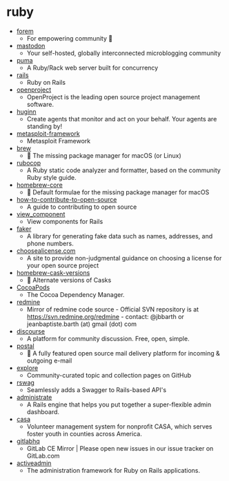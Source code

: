 # ruby
- [forem](https://github.com/forem/forem)
  - For empowering community 🌱
- [mastodon](https://github.com/tootsuite/mastodon)
  - Your self-hosted, globally interconnected microblogging community
- [puma](https://github.com/puma/puma)
  - A Ruby/Rack web server built for concurrency
- [rails](https://github.com/rails/rails)
  - Ruby on Rails
- [openproject](https://github.com/opf/openproject)
  - OpenProject is the leading open source project management software.
- [huginn](https://github.com/huginn/huginn)
  - Create agents that monitor and act on your behalf. Your agents are standing by!
- [metasploit-framework](https://github.com/rapid7/metasploit-framework)
  - Metasploit Framework
- [brew](https://github.com/Homebrew/brew)
  - 🍺 The missing package manager for macOS (or Linux)
- [rubocop](https://github.com/rubocop-hq/rubocop)
  - A Ruby static code analyzer and formatter, based on the community Ruby style guide.
- [homebrew-core](https://github.com/Homebrew/homebrew-core)
  - 🍻 Default formulae for the missing package manager for macOS
- [how-to-contribute-to-open-source](https://github.com/freeCodeCamp/how-to-contribute-to-open-source)
  - A guide to contributing to open source
- [view_component](https://github.com/github/view_component)
  - View components for Rails
- [faker](https://github.com/faker-ruby/faker)
  - A library for generating fake data such as names, addresses, and phone numbers.
- [choosealicense.com](https://github.com/github/choosealicense.com)
  - A site to provide non-judgmental guidance on choosing a license for your open source project
- [homebrew-cask-versions](https://github.com/Homebrew/homebrew-cask-versions)
  - 🔢 Alternate versions of Casks
- [CocoaPods](https://github.com/CocoaPods/CocoaPods)
  - The Cocoa Dependency Manager.
- [redmine](https://github.com/redmine/redmine)
  - Mirror of redmine code source - Official SVN repository is at https://svn.redmine.org/redmine - contact: @jbbarth or jeanbaptiste.barth (at) gmail (dot) com
- [discourse](https://github.com/discourse/discourse)
  - A platform for community discussion. Free, open, simple.
- [postal](https://github.com/postalhq/postal)
  - 📨 A fully featured open source mail delivery platform for incoming & outgoing e-mail
- [explore](https://github.com/github/explore)
  - Community-curated topic and collection pages on GitHub
- [rswag](https://github.com/rswag/rswag)
  - Seamlessly adds a Swagger to Rails-based API's
- [administrate](https://github.com/thoughtbot/administrate)
  - A Rails engine that helps you put together a super-flexible admin dashboard.
- [casa](https://github.com/rubyforgood/casa)
  - Volunteer management system for nonprofit CASA, which serves foster youth in counties across America.
- [gitlabhq](https://github.com/gitlabhq/gitlabhq)
  - GitLab CE Mirror | Please open new issues in our issue tracker on GitLab.com
- [activeadmin](https://github.com/activeadmin/activeadmin)
  - The administration framework for Ruby on Rails applications.
